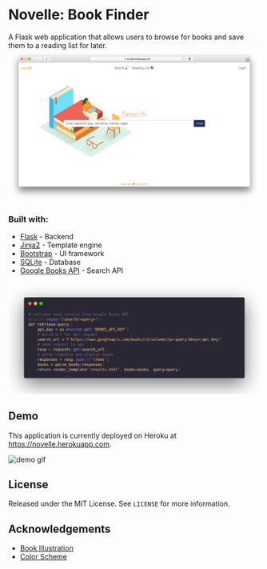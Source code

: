 # Novelle: Book Finder
A Flask web application that allows users to browse for books and save them to a reading list for later. 
![landing page](novelle/static/landing.png)
### Built with:
* [Flask](https://palletsprojects.com/p/flask/) - Backend
* [Jinja2](https://jinja.palletsprojects.com/en/3.0.x/) - Template engine
* [Bootstrap](https://getbootstrap.com) - UI framework
* [SQLite](https://www.sqlite.org/index.html) - Database
* [Google Books API](https://developers.google.com/books) - Search API

![code snippet](novelle/static/code.png)

## Demo
This application is currently deployed on Heroku at https://novelle.herokuapp.com.

![demo gif](novelle/static/demo.gif)

## License
Released under the MIT License. See `LICENSE` for more information.

## Acknowledgements
* [Book Illustration](https://www.manypixels.co/gallery)
* [Color Scheme](https://coolors.co)

